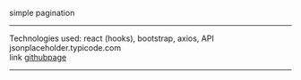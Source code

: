simple pagination
____
Technologies used: react (hooks), bootstrap, axios, API jsonplaceholder.typicode.com <br/>
link [githubpage](http://pilgr1m.github.io/simple-pagination)
____

